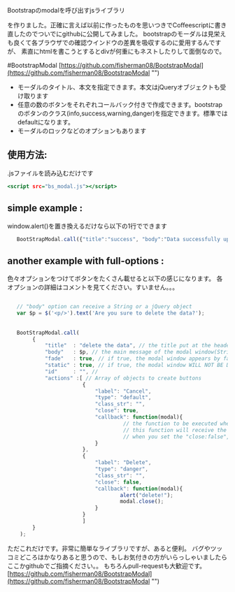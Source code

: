 Bootstrapのmodalを呼び出すjsライブラリ

を作りました。正確に言えば以前に作ったものを思いつきでCoffeescriptに書き直したのでついでにgithubに公開してみました。
bootstrapのモーダルは見栄えも良くて各ブラウザでの確認ウインドウの差異を吸収するのに愛用するんですが、
素直にhtmlを書こうとするとdivが何重にもネストしたりして面倒なので。

#BootstrapModal
[https://github.com/fisherman08/BootstrapModal](https://github.com/fisherman08/BootstrapModal "")


* モーダルのタイトル、本文を指定できます。本文はjQueryオブジェクトも受け取ります
* 任意の数のボタンをそれぞれコールバック付きで作成できます。bootstrapのボタンのクラス(info,success,warning,danger)を指定できます。標準ではdefaultになります。
* モーダルのロックなどのオプションもあります

## 使用方法:
.jsファイルを読み込むだけです

```html:example.html
<script src="bs_modal.js"></script>

```

## simple example :
window.alert()を置き換えるだけなら以下の1行でできます

```javascriipt:example.js
   BootStrapModal.call({"title":"success", "body":"Data successfully updated"});
```

## another example with full-options :
色々オプションをつけてボタンをたくさん載せると以下の感じになります。
各オプションの詳細はコメントを見てください。すいません。。。

```javascript:example.js

   // "body" option can receive a String or a jQuery object
   var $p = $('<p/>').text('Are you sure to delete the data?');
   
   
   BootStrapModal.call(
        {
            "title"  : "delete the data", // the title put at the header(String)
            "body"   : $p, // the main message of the modal window(String or jQuery object)
            "fade"   : true, // if true, the modal window appears by fading(Boolean)
            "static" : true, // if true, the modal window WILL NOT BE DISAPPEARED when background is clicked or ESC is pressed.(Boolean)
            "id"     : "", //
            "actions" :[ // Array of objects to create buttons
                        {
                            "label": "Cancel",
                            "type": "default",
                            "class_str": "",
                            "close": true,
                            "callback": function(modal){
                                     // the function to be executed when the button is clicked
                                     // this function will receive the instance of modal class, which has "close()" method to close the modal.
                                     // when you set the "close:false", do not forget to call "modal.close()" at the last of the function
                            }
                        },
                        {
                            "label": "Delete",
                            "type": "danger",
                            "class_str": "",
                            "close": false,
                            "callback": function(modal){
                                    alert("delete!");
                                    modal.close();
                            }
                        }
                        ]
        }
    );
```

ただこれだけです。非常に簡単なライブラリですが、あると便利。
バグやツッコミどころはかなりあると思うので、もしお気付きの方がいらっしゃいましたらここかgithubでご指摘ください。。
もちろんpull-requestも大歓迎です。
[https://github.com/fisherman08/BootstrapModal](https://github.com/fisherman08/BootstrapModal "")

